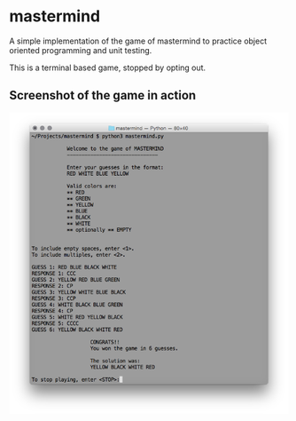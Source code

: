 # mastermind

A simple implementation of the game of mastermind to practice object oriented programming and unit testing. 

This is a terminal based game, stopped by opting out. 

## Screenshot of the game in action 

![Game Demo](/screenshots/Game_Demo.png?raw=True "Game Demo")
